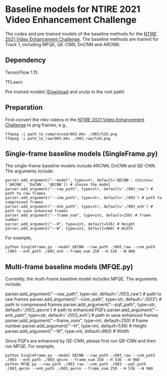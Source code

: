 # Baseline models for NTIRE 2021 Video Enhancement Challenge

The codes and pre-trained models of the baseline methods for the [NTIRE 2021 Video Enhancement Challenge](https://github.com/RenYang-home/NTIRE21_VEnh). The baseline methods are trained for Track 1, including MFQE, QE-CNN, DnCNN and ARCNN.

## Dependency

TensorFlow 1.15

TFLearn

Pre-trained models ([Download](https://data.vision.ee.ethz.ch/reyang/model/model.zip) and unzip to the root path)

## Preparation

First convert the mkv videos in the [NTIRE 2021 Video Enhancement Challenge](https://github.com/RenYang-home/NTIRE21_VEnh) to png frames, e.g.,

```
ffmpeg -i path_to_compressed/003.mkv ./003/%3d.png
ffmpeg -i path_to_raw/003.mkv ./003_raw/%3d.png
```

## Single-frame baseline models (SingleFrame.py)

The single-frame baseline models include ARCNN, DnCNN and QE-CNN. The arguments include:

```
parser.add_argument("--model", type=str, default='QECNN', choices=['ARCNN', 'DnCNN', 'QECNN']) # choose the model
parser.add_argument("--raw_path", type=str, default='./003_raw') # path to raw frames
parser.add_argument("--com_path", type=str, default='./003') # path to compressed frames
parser.add_argument("--enh_path", type=str, default='./003_enh') # path to save enhanced frames
parser.add_argument("--frame_num", type=int, default=250) # frame number
parser.add_argument("--H", type=int, default=536) # Height
parser.add_argument("--W", type=int, default=960) # Width
```

For example,

```
python SingleFrame.py --model QECNN --raw_path ./003_raw --com_path ./003 --enh_path ./003_enh --frame_num 250 --H 536 --W 960
```

## Multi-frame baseline models (MFQE.py)

Currently, the multi-frame baseline model includes MFQE. The arguments include:

parser.add_argument("--raw_path", type=str, default='./003_raw') # path to raw frames
parser.add_argument("--com_path", type=str, default='./003') # path to compressed frames
parser.add_argument("--pqf_path", type=str, default='./003_qecnn') # path to enhanced PQFs
parser.add_argument("--enh_path", type=str, default='./003_enh') # path to save enhanced frames
parser.add_argument("--frame_num", type=int, default=250) # frame number
parser.add_argument("--H", type=int, default=536) # Height
parser.add_argument("--W", type=int, default=960) # Width

Since PQFs are enhanced by QE-CNN, please first run QR-CNN and then run MFQE. For example,

```
python SingleFrame.py --model QECNN --raw_path ./003_raw --com_path ./003 --enh_path ./003_qecnn --frame_num 250 --H 536 --W 960
python MFQE.py --raw_path ./003_raw --com_path ./003 --pqf_path ./003_qecnn --enh_path ./003_qecnn --frame_num 250 --H 536 --W 960
```

